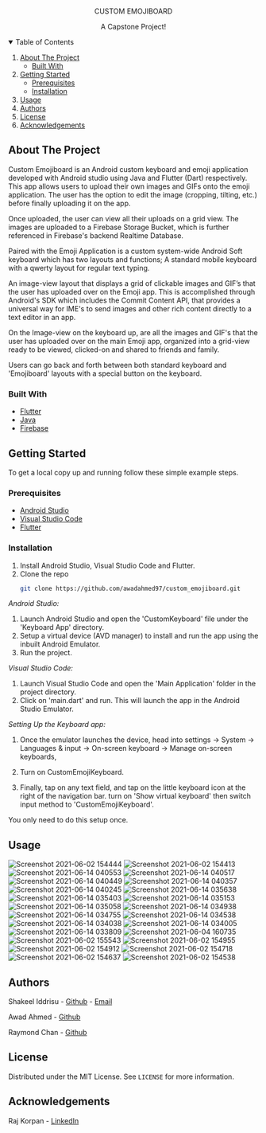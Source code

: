 <br />
<p
  
  <h1 align="center">CUSTOM EMOJIBOARD</h1>

  <p align="center">
    A  Capstone Project!
    <br />

  </p>
</p>


<!-- TABLE OF CONTENTS -->
<details open="open">
  <summary>Table of Contents</summary>
  <ol>
    <li>
      <a href="#about-the-project">About The Project</a>
      <ul>
        <li><a href="#built-with">Built With</a></li>
      </ul>
    </li>
    <li>
      <a href="#getting-started">Getting Started</a>
      <ul>
        <li><a href="#prerequisites">Prerequisites</a></li>
        <li><a href="#installation">Installation</a></li>
      </ul>
    </li>
    <li><a href="#usage">Usage</a></li>
    <li><a href="#Authors">Authors</a></li>
    <li><a href="#license">License</a></li>
    <li><a href="#acknowledgements">Acknowledgements</a></li>
  </ol>
</details>






<!-- ABOUT THE PROJECT -->
## About The Project



Custom Emojiboard is an Android custom keyboard and emoji application developed with Android studio using Java and Flutter (Dart) respectively. This app allows users to upload their own images and GIFs onto the emoji application. The user has the option to edit the image (cropping, tilting, etc.) before finally uploading it on the app.

Once uploaded, the user can view all their uploads on a grid view. The images are uploaded to a Firebase Storage Bucket, which is further referenced in Firebase's backend Realtime Database.

Paired with the Emoji Application is a custom system-wide Android Soft keyboard which has two layouts and functions; 
A standard mobile keyboard with a qwerty layout for regular text typing.

An image-view layout that displays a grid of clickable images and GIF’s that the user has uploaded over on the Emoji app. This is accomplished through Android's SDK which includes the Commit Content API, that provides a universal way for IME's to send images and other rich content directly to a text editor in an app.

On the Image-view on the keyboard up, are all the images and GIF's that the user has uploaded over on the main Emoji app, organized into a grid-view ready to be viewed, clicked-on and shared to friends and family.

Users can go back and forth between both standard keyboard and 'Emojiboard' layouts with a special button on the keyboard.

### Built With

* [Flutter](https://flutter.dev/)
* [Java](https://www.java.com/en/)
* [Firebase](https://firebase.google.com/)






<!-- GETTING STARTED -->
## Getting Started

To get a local copy up and running follow these simple example steps.

### Prerequisites

* [Android Studio](https://developer.android.com/studio/install)
* [Visual Studio Code](https://code.visualstudio.com/download)
* [Flutter](https://flutter.dev/docs/development/tools/vs-code)

### Installation

1. Install Android Studio, Visual Studio Code and Flutter.
2. Clone the repo
	```sh
    git clone https://github.com/awadahmed97/custom_emojiboard.git
   ```

*Android Studio:*
1. Launch Android Studio and open the 'CustomKeyboard'  file under the 'Keyboard App' directory.
2. Setup a virtual device (AVD manager) to install and run the app using the inbuilt Android Emulator.
3. Run the project.


*Visual Studio Code:*
1. Launch Visual Studio Code and open the 'Main Application' folder in the project directory.
2. Click on 'main.dart' and run. This will launch the app in the Android Studio Emulator.



*Setting Up the Keyboard app:*
1. Once the emulator launches the device, head into 
settings -> System -> Languages & input -> On-screen keyboard -> Manage on-screen keyboards,

2. Turn on CustomEmojiKeyboard.

3. Finally, tap on any text field, and tap on the little keyboard icon at the right of the navigation bar. turn on 'Show virtual keyboard' then switch input method to 'CustomEmojiKeyboard'.
 
You only need to do this setup once.




<!-- USAGE EXAMPLES -->
## Usage

<!-- INSERT IMAGES AND SNAPSHOTS-->

![Screenshot 2021-06-02 154444](https://user-images.githubusercontent.com/38057565/121861488-dcce5500-ccc7-11eb-8106-534b69d34027.png)
![Screenshot 2021-06-02 154413](https://user-images.githubusercontent.com/38057565/121861490-dcce5500-ccc7-11eb-900f-982444e288de.png)
![Screenshot 2021-06-14 040553](https://user-images.githubusercontent.com/38057565/121861492-dd66eb80-ccc7-11eb-8e0c-8bdfe438c771.png)
![Screenshot 2021-06-14 040517](https://user-images.githubusercontent.com/38057565/121861493-dd66eb80-ccc7-11eb-8c3a-77639aeabf12.png)
![Screenshot 2021-06-14 040449](https://user-images.githubusercontent.com/38057565/121861495-dd66eb80-ccc7-11eb-8f30-45bfc816a102.png)
![Screenshot 2021-06-14 040357](https://user-images.githubusercontent.com/38057565/121861498-dd66eb80-ccc7-11eb-987e-209c55c04bf3.png)
![Screenshot 2021-06-14 040245](https://user-images.githubusercontent.com/38057565/121861499-ddff8200-ccc7-11eb-94ca-798f3020fa1c.png)
![Screenshot 2021-06-14 035638](https://user-images.githubusercontent.com/38057565/121861501-ddff8200-ccc7-11eb-90f8-4dcf1afd11c4.png)
![Screenshot 2021-06-14 035403](https://user-images.githubusercontent.com/38057565/121861502-de981880-ccc7-11eb-8409-d080123292f1.png)
![Screenshot 2021-06-14 035153](https://user-images.githubusercontent.com/38057565/121861505-de981880-ccc7-11eb-9f1c-d28b6e69b93e.png)
![Screenshot 2021-06-14 035058](https://user-images.githubusercontent.com/38057565/121861507-de981880-ccc7-11eb-8bd0-f4c78dd040ae.png)
![Screenshot 2021-06-14 034938](https://user-images.githubusercontent.com/38057565/121861508-df30af00-ccc7-11eb-9587-e2e7111073ac.png)
![Screenshot 2021-06-14 034755](https://user-images.githubusercontent.com/38057565/121861510-df30af00-ccc7-11eb-81c0-5538d70efc32.png)
![Screenshot 2021-06-14 034538](https://user-images.githubusercontent.com/38057565/121861511-df30af00-ccc7-11eb-97c6-20cc5cac0ad2.png)
![Screenshot 2021-06-14 034038](https://user-images.githubusercontent.com/38057565/121861512-df30af00-ccc7-11eb-89bf-4522391b4375.png)
![Screenshot 2021-06-14 034005](https://user-images.githubusercontent.com/38057565/121861514-dfc94580-ccc7-11eb-84ec-a8670f774790.png)
![Screenshot 2021-06-14 033809](https://user-images.githubusercontent.com/38057565/121861516-dfc94580-ccc7-11eb-8063-cafee5b7cf41.png)
![Screenshot 2021-06-04 160735](https://user-images.githubusercontent.com/38057565/121861519-e061dc00-ccc7-11eb-948a-bb5ff83b6d0f.png)
![Screenshot 2021-06-02 155543](https://user-images.githubusercontent.com/38057565/121861521-e061dc00-ccc7-11eb-8831-4e00f21c7303.png)
![Screenshot 2021-06-02 154955](https://user-images.githubusercontent.com/38057565/121861522-e061dc00-ccc7-11eb-9764-5c462dcca90f.png)
![Screenshot 2021-06-02 154912](https://user-images.githubusercontent.com/38057565/121861524-e061dc00-ccc7-11eb-92b8-2d2838842ccc.png)
![Screenshot 2021-06-02 154718](https://user-images.githubusercontent.com/38057565/121861525-e0fa7280-ccc7-11eb-8328-c8772be829fd.png)
![Screenshot 2021-06-02 154637](https://user-images.githubusercontent.com/38057565/121861527-e0fa7280-ccc7-11eb-988e-b74380303764.png)
![Screenshot 2021-06-02 154538](https://user-images.githubusercontent.com/38057565/121861528-e0fa7280-ccc7-11eb-897c-dfacb12a315a.png)





<!-- CONTRIBUTING -->
## Authors

Shakeel Iddrisu - [Github](https://github.com/shakeel30) - [Email](shakeelidds@gmail.com)

Awad Ahmed - [Github](https://github.com/awadahmed97)

Raymond Chan - [Github](https://github.com/ray12125)






<!-- LICENSE -->
## License

Distributed under the MIT License. See `LICENSE` for more information.





<!-- ACKNOWLEDGEMENTS -->
## Acknowledgements
Raj Korpan - [LinkedIn](https://www.linkedin.com/in/rajkorpan)

```
